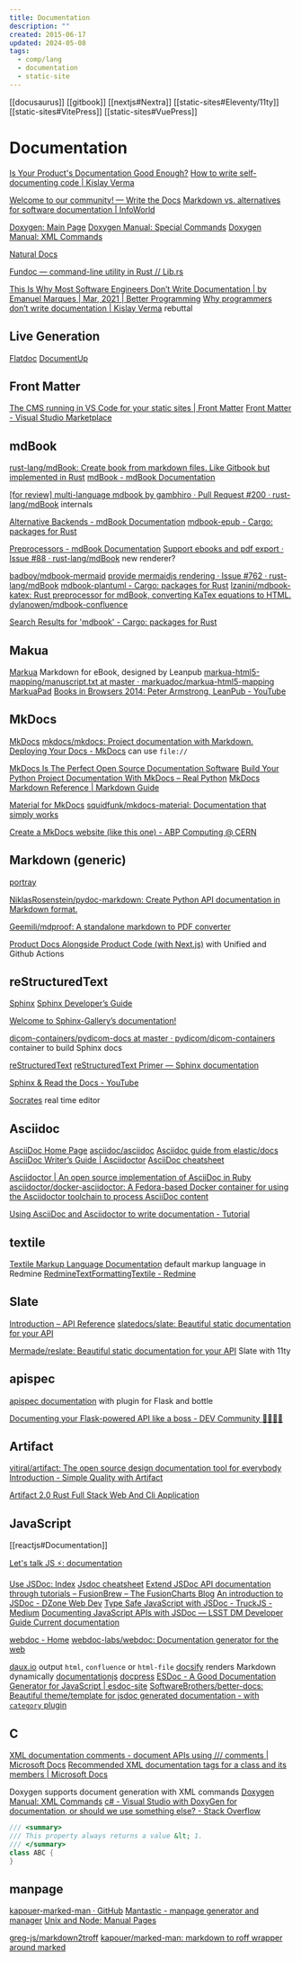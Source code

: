 ```yaml
---
title: Documentation
description: ""
created: 2015-06-17
updated: 2024-05-08
tags:
  - comp/lang
  - documentation
  - static-site
---
```


[[docusaurus]]
[[gitbook]]
[[nextjs#Nextra]]
[[static-sites#Eleventy/11ty]]
[[static-sites#VitePress]]
[[static-sites#VuePress]]

# Documentation

[Is Your Product's Documentation Good Enough?](http://www.sitepoint.com/products-documentation-good-enough/)
[How to write self-documenting code | Kislay Verma](https://kislayverma.com/programming/how-to-write-self-documenting-code/)

[Welcome to our community! — Write the Docs](http://www.writethedocs.org/)
[Markdown vs. alternatives for software documentation | InfoWorld](https://www.infoworld.com/article/3336202/application-development/markdown-vs-alternatives-for-software-documentation.html)

[Doxygen: Main Page](https://www.doxygen.nl/index.html)
[Doxygen Manual: Special Commands](https://www.doxygen.nl/manual/commands.html)
[Doxygen Manual: XML Commands](https://www.doxygen.nl/manual/xmlcmds.html)

[Natural Docs](http://www.naturaldocs.org/)

[Fundoc — command-line utility in Rust // Lib.rs](https://lib.rs/crates/fundoc)

[This Is Why Most Software Engineers Don’t Write Documentation | by Emanuel Marques | Mar, 2021 | Better Programming](https://betterprogramming.pub/this-is-why-most-software-engineers-dont-write-documentation-670ceecb6a21)
[Why programmers don’t write documentation | Kislay Verma](https://kislayverma.com/programming/why-programmers-dont-write-documentation/) rebuttal

## Live Generation

[Flatdoc](http://ricostacruz.com/flatdoc/)
[DocumentUp](http://documentup.com/jeromegn/documentup)

## Front Matter

[The CMS running in VS Code for your static sites | Front Matter](https://frontmatter.codes/)
[Front Matter - Visual Studio Marketplace](https://marketplace.visualstudio.com/items?itemName=eliostruyf.vscode-front-matter)

## mdBook

[rust-lang/mdBook: Create book from markdown files. Like Gitbook but implemented in Rust](https://github.com/rust-lang/mdbook)
[mdBook - mdBook Documentation](https://rust-lang.github.io/mdBook/)

[[for review] multi-language mdbook by gambhiro · Pull Request #200 · rust-lang/mdBook](https://github.com/rust-lang/mdBook/pull/200) internals

[Alternative Backends - mdBook Documentation](https://rust-lang.github.io/mdBook/for_developers/backends.html)
[mdbook-epub - Cargo: packages for Rust](https://crates.io/crates/mdbook-epub)

[Preprocessors - mdBook Documentation](https://rust-lang.github.io/mdBook/for_developers/preprocessors.html)
[Support ebooks and pdf export · Issue #88 · rust-lang/mdBook](https://github.com/rust-lang/mdBook/issues/88) new renderer?

[badboy/mdbook-mermaid](https://github.com/badboy/mdbook-mermaid)
[provide mermaidjs rendering · Issue #762 · rust-lang/mdBook](https://github.com/rust-lang/mdBook/issues/762)
[mdbook-plantuml - Cargo: packages for Rust](https://crates.io/crates/mdbook-plantuml)
[lzanini/mdbook-katex: Rust preprocessor for mdBook, converting KaTex equations to HTML.](https://github.com/lzanini/mdbook-katex)
[dylanowen/mdbook-confluence](https://github.com/dylanowen/mdbook-confluence)

[Search Results for 'mdbook' - Cargo: packages for Rust](https://crates.io/search?q=mdbook)

## Makua

[Markua](http://markua.com/) Markdown for eBook, designed by Leanpub
[markua-html5-mapping/manuscript.txt at master · markuadoc/markua-html5-mapping](https://github.com/markuadoc/markua-html5-mapping/blob/master/manuscript/manuscript.txt)
[MarkuaPad](http://markuapad.com/)
[Books in Browsers 2014: Peter Armstrong, LeanPub - YouTube](https://www.youtube.com/watch?v=VOCYL-FNbr0)

## MkDocs

[MkDocs](https://www.mkdocs.org/)
[mkdocs/mkdocs: Project documentation with Markdown.](https://github.com/mkdocs/mkdocs)
[Deploying Your Docs - MkDocs](https://www.mkdocs.org/user-guide/deploying-your-docs/) can use `file://`

[MkDocs Is The Perfect Open Source Documentation Software](https://fosspost.org/reviews/programs/mkdocs-perfect-open-source-documentation-software)
[Build Your Python Project Documentation With MkDocs – Real Python](https://realpython.com/python-project-documentation-with-mkdocs/)
[MkDocs Markdown Reference | Markdown Guide](https://www.markdownguide.org/tools/mkdocs/)

[Material for MkDocs](https://squidfunk.github.io/mkdocs-material/)
[squidfunk/mkdocs-material: Documentation that simply works](https://github.com/squidfunk/mkdocs-material)

[Create a MkDocs website (like this one) - ABP Computing @ CERN](https://abpcomputing.web.cern.ch/guides/mkdocs_site/)

## Markdown (generic)

[portray](https://timothycrosley.github.io/portray/)

[NiklasRosenstein/pydoc-markdown: Create Python API documentation in Markdown format.](https://github.com/NiklasRosenstein/pydoc-markdown)

[Geemili/mdproof: A standalone markdown to PDF converter](https://github.com/Geemili/mdproof)

[Product Docs Alongside Product Code (with Next.js)](https://opstrace.com/blog/product-documentation-with-nextjs) with Unified and Github Actions

## reStructuredText

[Sphinx](http://www.sphinx-doc.org/en/stable/)
[Sphinx Developer’s Guide](http://www.sphinx-doc.org/en/stable/devguide.html)

[Welcome to Sphinx-Gallery’s documentation!](https://sphinx-gallery.github.io/index.html)

[dicom-containers/pydicom-docs at master · pydicom/dicom-containers](https://github.com/pydicom/dicom-containers/tree/master/pydicom-docs) container to build Sphinx docs

[reStructuredText](http://docutils.sourceforge.net/rst.html)
[reStructuredText Primer — Sphinx documentation](http://www.sphinx-doc.org/en/stable/rest.html)

[Sphinx & Read the Docs - YouTube](https://www.youtube.com/watch?v=oJsUvBQyHBs)

[Socrates](http://socrates.io/) real time editor

## Asciidoc

[AsciiDoc Home Page](http://www.methods.co.nz/asciidoc/) [asciidoc/asciidoc](https://github.com/asciidoc/asciidoc)
[Asciidoc guide from elastic/docs](https://github.com/elastic/docs#asciidoc-guide)
[AsciiDoc Writer’s Guide | Asciidoctor](http://asciidoctor.org/docs/asciidoc-writers-guide/)
[AsciiDoc cheatsheet](https://powerman.name/doc/asciidoc)

[Asciidoctor | An open source implementation of AsciiDoc in Ruby](http://asciidoctor.org/)
[asciidoctor/docker-asciidoctor: A Fedora-based Docker container for using the Asciidoctor toolchain to process AsciiDoc content](https://github.com/asciidoctor/docker-asciidoctor)

[Using AsciiDoc and Asciidoctor to write documentation - Tutorial](http://www.vogella.com/tutorials/AsciiDoc/article.html)

## textile

[Textile Markup Language Documentation](https://textile-lang.com/)
default markup language in Redmine
[RedmineTextFormattingTextile - Redmine](https://www.redmine.org/projects/redmine/wiki/RedmineTextFormattingTextile)

## Slate

[Introduction – API Reference](https://slatedocs.github.io/slate/#introduction)
[slatedocs/slate: Beautiful static documentation for your API](https://github.com/slatedocs/slate)

[Mermade/reslate: Beautiful static documentation for your API](https://github.com/Mermade/reslate) Slate with 11ty

## apispec

[apispec documentation](http://apispec.readthedocs.io/en/latest/) with plugin for Flask and bottle

[Documenting your Flask-powered API like a boss - DEV Community 👩‍💻👨‍💻](https://dev.to/djiit/documenting-your-flask-powered-api-like-a-boss-9eo)

## Artifact

[vitiral/artifact: The open source design documentation tool for everybody](https://github.com/vitiral/artifact)
[Introduction - Simple Quality with Artifact](https://vitiral.github.io/artifact/docs/index.html)

[Artifact 2.0 Rust Full Stack Web And Cli Application](https://vitiral.github.io/2018/07/16/artifact-2.0-rust-full-stack-web-and-cli-application.html)

## JavaScript

[[reactjs#Documentation]]

[Let's talk JS ⚡: documentation](https://areknawo.com/lets-talk-js-documentation/amp/)

[Use JSDoc: Index](https://jsdoc.app/)
[Jsdoc cheatsheet](https://devhints.io/jsdoc)
[Extend JSDoc API documentation through tutorials – FusionBrew – The FusionCharts Blog](http://blog.fusioncharts.com/2014/06/extend-jsdoc-api-documentation-through-tutorials/)
[An introduction to JSDoc - DZone Web Dev](https://dzone.com/articles/introduction-jsdoc)
[Type Safe JavaScript with JSDoc - TruckJS - Medium](https://medium.com/@trukrs/type-safe-javascript-with-jsdoc-7a2a63209b76)
[Documenting JavaScript APIs with JSDoc — LSST DM Developer Guide Current documentation](https://developer.lsst.io/javascript/jsdoc.html)

[webdoc - Home](https://www.webdoclabs.com/)
[webdoc-labs/webdoc: Documentation generator for the web](https://github.com/webdoc-labs/webdoc)

[daux.io](http://daux.io/) output `html`, `confluence` or `html-file`
[docsify](https://docsify.js.org/#/) renders Markdown dynamically
[documentationjs](http://documentation.js.org/)
[docpress](https://docpress.github.io/index.html)
[ESDoc - A Good Documentation Generator for JavaScript | esdoc-site](https://esdoc.org/)
[SoftwareBrothers/better-docs: Beautiful theme/template for jsdoc generated documentation - with `category` plugin](https://github.com/SoftwareBrothers/better-docs)

## C

[XML documentation comments - document APIs using /// comments | Microsoft Docs](https://docs.microsoft.com/en-us/dotnet/csharp/language-reference/xmldoc/)
[Recommended XML documentation tags for a class and its members | Microsoft Docs](https://docs.microsoft.com/en-us/dotnet/csharp/language-reference/xmldoc/recommended-tags)

Doxygen supports document generation with XML commands
[Doxygen Manual: XML Commands](https://www.doxygen.nl/manual/xmlcmds.html)
[c# - Visual Studio with DoxyGen for documentation, or should we use something else? - Stack Overflow](https://stackoverflow.com/questions/2028264/visual-studio-with-doxygen-for-documentation-or-should-we-use-something-else)

```csharp
/// <summary>
/// This property always returns a value &lt; 1.
/// </summary>
class ABC {
}
```

## manpage

[kapouer-marked-man · GitHub](https://github.com/kapouer/marked-man)
[Mantastic - manpage generator and manager](http://mantastic.herokuapp.com/)
[Unix and Node: Manual Pages](http://dailyjs.com/2012/02/16/unix-node-community/)

[greg-js/markdown2troff](https://github.com/greg-js/markdown2troff)
[kapouer/marked-man: markdown to roff wrapper around marked](https://github.com/kapouer/marked-man)

